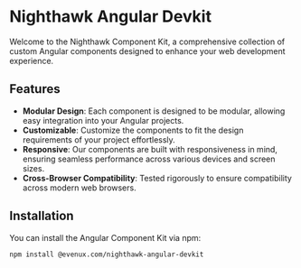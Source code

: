 # Nighthawk Angular Devkit

Welcome to the Nighthawk Component Kit, a comprehensive collection of custom Angular components designed to enhance your web development experience.

## Features

- **Modular Design**: Each component is designed to be modular, allowing easy integration into your Angular projects.
- **Customizable**: Customize the components to fit the design requirements of your project effortlessly.
- **Responsive**: Our components are built with responsiveness in mind, ensuring seamless performance across various devices and screen sizes.
- **Cross-Browser Compatibility**: Tested rigorously to ensure compatibility across modern web browsers.

## Installation

You can install the Angular Component Kit via npm:

```bash
npm install @evenux.com/nighthawk-angular-devkit
